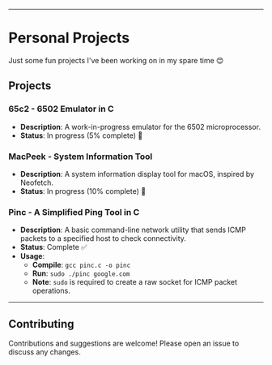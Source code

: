 ***

# Personal Projects

Just some fun projects I've been working on in my spare time 😊

## Projects

### 65c2 - 6502 Emulator in C
* **Description**: A work-in-progress emulator for the 6502 microprocessor.
* **Status**: In progress (5% complete) 🚧

### MacPeek - System Information Tool
* **Description**: A system information display tool for macOS, inspired by Neofetch.
* **Status**: In progress (10% complete) 🚧

### Pinc - A Simplified Ping Tool in C
* **Description**: A basic command-line network utility that sends ICMP packets to a specified host to check connectivity.
* **Status**: Complete ✅
* **Usage**:
    * **Compile**: `gcc pinc.c -o pinc`
    * **Run**: `sudo ./pinc google.com`
    * **Note**: `sudo` is required to create a raw socket for ICMP packet operations.
***

## Contributing
Contributions and suggestions are welcome! Please open an issue to discuss any changes.
